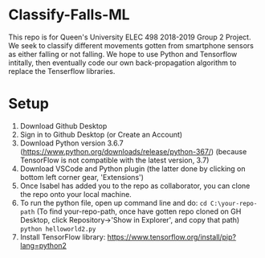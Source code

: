 # Classify-Falls-ML
This repo is for Queen's University ELEC 498 2018-2019 Group 2 Project. We seek to classify different movements gotten from smartphone sensors as either falling or not falling. We hope to use Python and Tensorflow intitally, then eventually code our own back-propagation algorithm to replace the Tenserflow libraries.

# Setup
1. Download Github Desktop
2. Sign in to Github Desktop (or Create an Account)
3. Download Python version 3.6.7 (https://www.python.org/downloads/release/python-367/) (because TensorFlow is not compatible with the latest version, 3.7)
4. Download VSCode and Python plugin (the latter done by clicking on bottom left corner gear, 'Extensions')
5. Once Isabel has added you to the repo as collaborator, you can clone the repo onto your local machine.
6. To run the python file, open up command line and do: 
`cd C:\your-repo-path`
(To find your-repo-path, once have gotten repo cloned on GH Desktop, click Repository->'Show in Explorer', and copy that path)
`python helloworld2.py`
7. Install TensorFlow library: https://www.tensorflow.org/install/pip?lang=python2


